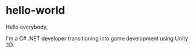 # hello-world

Hello everybody,

I'm a C# .NET developer transitioning into game development using Unity 3D.
